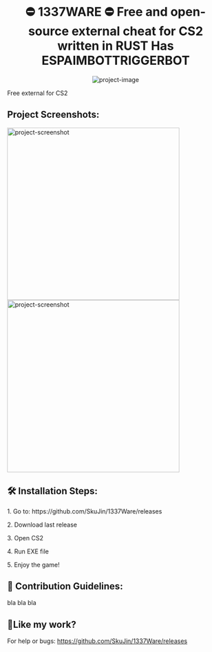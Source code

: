 <h1 align="center" id="title">⛔ 1337WARE ⛔ Free and open-source external cheat for CS2 written in RUST Has ESPAIMBOTTRIGGERBOT</h1>

<p align="center"><img src="https://github.com/SkuJin/1337Ware/" alt="project-image"></p>

<p id="description">Free external for CS2</p>

<h2>Project Screenshots:</h2>

<img src="https://i.imgur.com/eBNo9FC.jpg" alt="project-screenshot" width="400" height="400/">

<img src="https://i.imgur.com/vrHTqh1.jpg" alt="project-screenshot" width="400" height="400/">

<h2>🛠️ Installation Steps:</h2>

<p>1. Go to: https://github.com/SkuJin/1337Ware/releases</p>

<p>2. Download last release</p>

<p>3. Open CS2</p>

<p>4. Run EXE file</p>

<p>5. Enjoy the game!</p>

<h2>🍰 Contribution Guidelines:</h2>

bla bla bla

<h2>💖Like my work?</h2>

For help or bugs: https://github.com/SkuJin/1337Ware/releases
